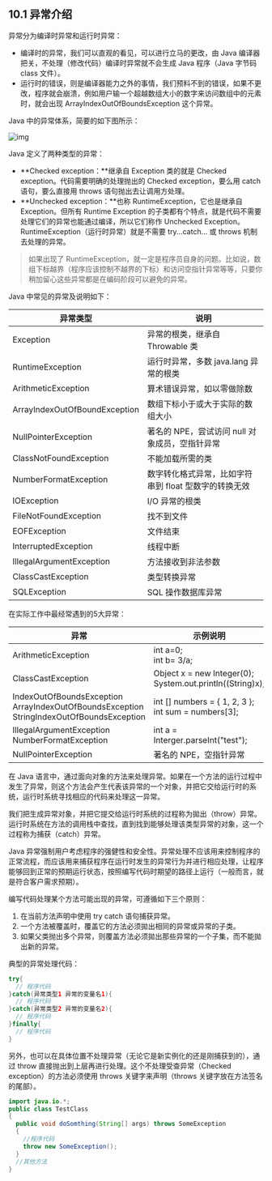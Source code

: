 ## 10.1 异常介绍

异常分为编译时异常和运行时异常：

- 编译时的异常，我们可以直观的看见，可以进行立马的更改，由 Java 编译器把关，不处理（修改代码）编译时异常就不会生成 Java 程序（Java 字节码 class 文件）。
- 运行时的错误，则是编译器能力之外的事情，我们预料不到的错误，如果不更改，程序就会崩溃，例如用户输一个超越数组大小的数字来访问数组中的元素时，就会出现 ArrayIndexOutOfBoundsException 这个异常。

Java 中的异常体系，简要的如下图所示：

![img](images/javaException.png)

Java 定义了两种类型的异常：

- **Checked exception：**继承自 Exception 类的就是 Checked exception。代码需要明确的处理抛出的 Checked exception，要么用 catch 语句，要么直接用 throws 语句抛出去让调用方处理。
- **Unchecked exception：**也称 RuntimeException，它也是继承自 Exception。但所有 Runtime Exception 的子类都有个特点，就是代码不需要处理它们的异常也能通过编译，所以它们称作 Unchecked Exception。RuntimeException（运行时异常）就是不需要 try...catch... 或 throws 机制去处理的异常。

> 如果出现了 RuntimeException，就一定是程序员自身的问题。比如说，数组下标越界（程序应该控制不越界的下标）和访问空指针异常等等，只要你稍加留心这些异常都是在编码阶段可以避免的异常。

Java 中常见的异常及说明如下：

| 异常类型                      | 说明                                                  |
| ----------------------------- | ----------------------------------------------------- |
| Exception                     | 异常的根类，继承自 Throwable 类                       |
| RuntimeException              | 运行时异常，多数 java.lang 异常的根类                 |
| ArithmeticException           | 算术错误异常，如以零做除数                            |
| ArraylndexOutOfBoundException | 数组下标小于或大于实际的数组大小                      |
| NullPointerException          | 著名的 NPE，尝试访问 null 对象成员，空指针异常        |
| ClassNotFoundException        | 不能加载所需的类                                      |
| NumberFormatException         | 数字转化格式异常，比如字符串到 float 型数字的转换无效 |
| IOException                   | I/O 异常的根类                                        |
| FileNotFoundException         | 找不到文件                                            |
| EOFException                  | 文件结束                                              |
| InterruptedException          | 线程中断                                              |
| IllegalArgumentException      | 方法接收到非法参数                                    |
| ClassCastException            | 类型转换异常                                          |
| SQLException                  | SQL 操作数据库异常                                    |

在实际工作中最经常遇到的5大异常：

| 异常                                                         | 示例说明                                                     |
| ------------------------------------------------------------ | ------------------------------------------------------------ |
| ArithmeticException                                          | int a=0;<br/>int b= 3/a;                                     |
| ClassCastException                                           | Object x = new Integer(0);<br/>System.out.println((String)x); |
| IndexOutOfBoundsException<br/>    ArrayIndexOutOfBoundsException<br/>    StringIndexOutOfBoundsException | int [] numbers = { 1, 2, 3 };<br/>int sum = numbers[3];      |
| IllegalArgumentException<br/>    NumberFormatException       | int a = Interger.parseInt("test");                           |
| NullPointerException                                         | 著名的 NPE，空指针异常                                       |

在 Java 语言中，通过面向对象的方法来处理异常。如果在一个方法的运行过程中发生了异常，则这个方法会产生代表该异常的一个对象，并把它交给运行时的系统，运行时系统寻找相应的代码来处理这一异常。

我们把生成异常对象，并把它提交给运行时系统的过程称为拋出（throw）异常。运行时系统在方法的调用栈中查找，直到找到能够处理该类型异常的对象，这一个过程称为捕获（catch）异常。

Java 异常强制用户考虑程序的强健性和安全性。异常处理不应该用来控制程序的正常流程，而应该用来捕获程序在运行时发生的异常行为并进行相应处理，让程序能够回到正常的预期运行状态，按照编写代码时期望的路径上运行（一般而言，就是符合客户需求预期）。

编写代码处理某个方法可能出现的异常，可遵循如下三个原则：

1. 在当前方法声明中使用 try catch 语句捕获异常。
2. 一个方法被覆盖时，覆盖它的方法必须拋出相同的异常或异常的子类。
3. 如果父类抛出多个异常，则覆盖方法必须拋出那些异常的一个子集，而不能拋出新的异常。

典型的异常处理代码：

```java
try{
  // 程序代码
}catch(异常类型1 异常的变量名1){
  // 程序代码
}catch(异常类型2 异常的变量名2){
  // 程序代码
}finally{
  // 程序代码
}
```

另外，也可以在具体位置不处理异常（无论它是新实例化的还是刚捕获到的），通过 throw 直接抛出到上层再进行处理。这个不处理受查异常（Checked exception）的方法必须使用 throws 关键字来声明（throws 关键字放在方法签名的尾部）。

```java
import java.io.*;
public class TestClass
{
  public void doSomthing(String[] args) throws SomeException
  {
    //程序代码
    throw new SomeException();
  }
  //其他方法
}
```
